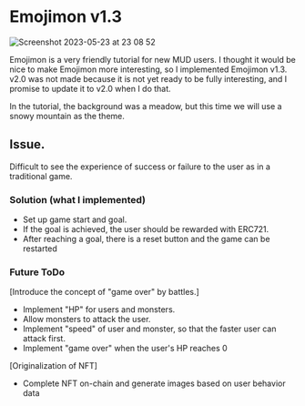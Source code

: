 # Emojimon v1.3
![Screenshot 2023-05-23 at 23 08 52](https://github.com/libdefi/Emojimon-v1.3/assets/8872443/5c3e0e32-5f59-4329-b493-6bec02810049)

Emojimon is a very friendly tutorial for new MUD users. I thought it would be nice to make Emojimon more interesting, so I implemented Emojimon v1.3. v2.0 was not made because it is not yet ready to be fully interesting, and I promise to update it to v2.0 when I do that.

In the tutorial, the background was a meadow, but this time we will use a snowy mountain as the theme.


## Issue.
Difficult to see the experience of success or failure to the user as in a traditional game.


### Solution (what I implemented)
- Set up game start and goal.
- If the goal is achieved, the user should be rewarded with ERC721.
- After reaching a goal, there is a reset button and the game can be restarted


### Future ToDo

[Introduce the concept of "game over" by battles.]
- Implement "HP" for users and monsters.
- Allow monsters to attack the user.
- Implement "speed" of user and monster, so that the faster user can attack first.
- Implement "game over" when the user's HP reaches 0

[Originalization of NFT]
- Complete NFT on-chain and generate images based on user behavior data
